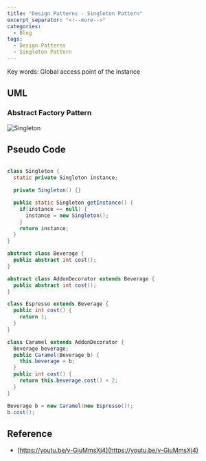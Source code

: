 ```yaml
---
title: "Design Patterns - Singleton Pattern"
excerpt_separator: "<!--more-->"
categories:
  - Blog
tags:
  - Design Patterns
  - Singleton Pattern
---
```


Key words: Global access point of the instance

## UML  

### Abstract Factory Pattern

![Singleton](http://www.plantuml.com/plantuml/proxy?src=https://raw.githubusercontent.com/battlerhythm/battlerhythm.github.io/master/assets/umls/singleton-pattern.puml)

## Pseudo Code

```java

class Singleton {
  static private Singleton instance;

  private Singleton() {}

  public static Singleton getInstance() {
    if(instance == null) {
      instance = new Singleton();
    }
    return instance;
  }
}

abstract class Beverage {
  public abstract int cost();
}

abstract class AddonDecorator extends Beverage {
  public abstract int cost();
}

class Espresso extends Beverage {
  public int cost() {
    return 1;
  }
}

class Caramel extends AddonDecorator {
  Beverage beverage;
  public Caramel(Beverage b) {
    this.beverage = b;
  }
  public int cost() {
    return this.beverage.cost() + 2;
  }
} 
```

```java
Beverage b = new Caramel(new Espresso());
b.cost();
```


## Reference

- [https://youtu.be/v-GiuMmsXj4](https://youtu.be/v-GiuMmsXj4)
